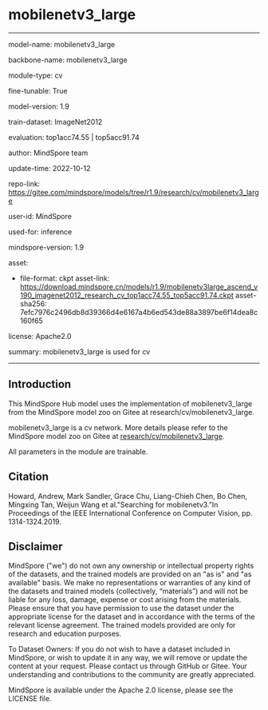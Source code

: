 # mobilenetv3_large

---

model-name: mobilenetv3_large

backbone-name: mobilenetv3_large

module-type: cv

fine-tunable: True

model-version: 1.9

train-dataset: ImageNet2012

evaluation: top1acc74.55 | top5acc91.74

author: MindSpore team

update-time: 2022-10-12

repo-link: <https://gitee.com/mindspore/models/tree/r1.9/research/cv/mobilenetv3_large>

user-id: MindSpore

used-for: inference

mindspore-version: 1.9

asset:

-
    file-format: ckpt
    asset-link: <https://download.mindspore.cn/models/r1.9/mobilenetv3large_ascend_v190_imagenet2012_research_cv_top1acc74.55_top5acc91.74.ckpt>
    asset-sha256: 7efc7976c2496db8d39366d4e6167a4b6ed543de88a3897be6f14dea8c160f65

license: Apache2.0

summary: mobilenetv3_large is used for cv

---

## Introduction

This MindSpore Hub model uses the implementation of mobilenetv3_large from the MindSpore model zoo on Gitee at research/cv/mobilenetv3_large.

mobilenetv3_large is a cv network. More details please refer to the MindSpore model zoo on Gitee at [research/cv/mobilenetv3_large](https://gitee.com/mindspore/models/blob/r1.9/research/cv/mobilenetv3_large/README_CN.md).

All parameters in the module are trainable.

## Citation

Howard, Andrew, Mark Sandler, Grace Chu, Liang-Chieh Chen, Bo Chen, Mingxing Tan, Weijun Wang et al."Searching for mobilenetv3."In Proceedings of the IEEE International Conference on Computer Vision, pp. 1314-1324.2019.

## Disclaimer

MindSpore ("we") do not own any ownership or intellectual property rights of the datasets, and the trained models are provided on an "as is" and "as available" basis. We make no representations or warranties of any kind of the datasets and trained models (collectively, “materials”) and will not be liable for any loss, damage, expense or cost arising from the materials. Please ensure that you have permission to use the dataset under the appropriate license for the dataset and in accordance with the terms of the relevant license agreement. The trained models provided are only for research and education purposes.

To Dataset Owners: If you do not wish to have a dataset included in MindSpore, or wish to update it in any way, we will remove or update the content at your request. Please contact us through GitHub or Gitee. Your understanding and contributions to the community are greatly appreciated.

MindSpore is available under the Apache 2.0 license, please see the LICENSE file.
